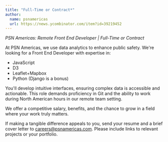 ```yaml
---
title: "Full-Time or Contract*"
author:
  name: psnamericas
  url: https://news.ycombinator.com/item?id=39219452
---
```

*PSN Americas: Remote Front End Developer | Full-Time or Contract*

At PSN Americas, we use data analytics to enhance public safety. We&#x27;re looking for a Front End Developer with expertise in:
- JavaScript
- D3
- Leaflet+Mapbox
- Python (Django is a bonus)

You&#x27;ll develop intuitive interfaces, ensuring complex data is accessible and actionable. This role demands proficiency in Git and the ability to work during North American hours in our remote team setting.

We offer a competitive salary, benefits, and the chance to grow in a field where your work truly matters.

If making a tangible difference appeals to you, send your resume and a brief cover letter to careers@psnamericas.com. Please include links to relevant projects or your portfolio.
